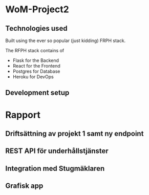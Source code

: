 # WoM-Project2
## Technologies used
Built using the ever so popular (just kidding) FRPH stack.

The RFPH stack contains of
- Flask for the Backend
- React for the Frontend
- Postgres for Database
- Heroku for DevOps

## Development setup

# Rapport
## Driftsättning av projekt 1 samt ny endpoint

##  REST API för underhållstjänster

## Integration med Stugmäklaren

## Grafisk app
